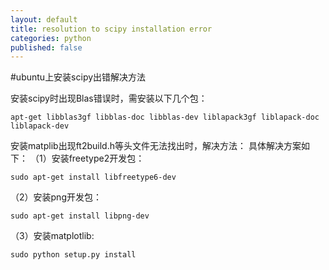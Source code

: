 ```yaml
---
layout: default
title: resolution to scipy installation error
categories: python
published: false
---
```

#ubuntu上安装scipy出错解决方法

安装scipy时出现Blas错误时，需安装以下几个包：

    apt-get libblas3gf libblas-doc libblas-dev liblapack3gf liblapack-doc liblapack-dev

安装matplib出现ft2build.h等头文件无法找出时，解决方法：
具体解决方案如下：
（1）安装freetype2开发包：

    sudo apt-get install libfreetype6-dev
    
（2）安装png开发包：

    sudo apt-get install libpng-dev
    
（3）安装matplotlib:

    sudo python setup.py install
